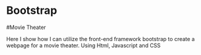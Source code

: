 # Bootstrap 
#Movie Theater
 
 Here I show how I can utilize the front-end framework bootstrap to create a webpage for a movie theater. Using Html, Javascript and CSS 
